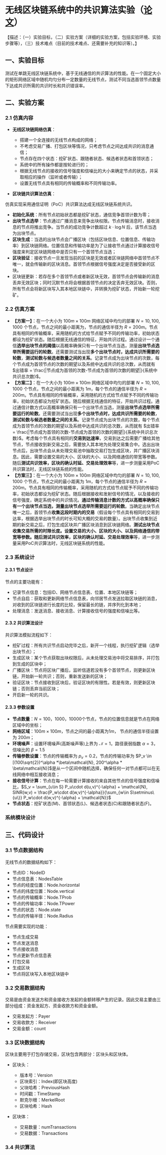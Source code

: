 
# 无线区块链系统中的共识算法实验（[论文](./../Blockchain_in_Wireless_Networks/papers/Wireless_Algorithms_Systems_And_Applications_p568(D.Yu&etal,%20Book,%202020).pdf)）

【描述：（一）实验目标，（二）实验方案（详细的实验方案，包括实验环境、实验步骤等），（三）技术难点（目前的技术难点、还需要补充的知识等）。】

## 一、实验目标

测试在单跳无线区块链系统中，基于无线通信的共识算法的性能。在一个固定大小的矩形网络区域中随机均匀分布一定数量的无线节点，测试不同当选首领节点数量下达成共识所需的共识时长和共识错误率。

## 二、实验方案

### 2.1 仿真内容

* **无线区块链网络仿真**：
  * 搭建一个全连接的无线节点构成的网络；
  * 不考虑交易广播、打包区块等情况，只考虑节点之间达成共识的消息通信；
  * 节点存在四个状态：挖矿状态、跟随者状态、候选者状态和首领状态；
  * 系统中的所有操作都是按轮进行的；
  * 根据无线节点的接收的信号强度和信噪比的大小来确定节点的状态，并采取相应的操作（监听或者传输）；
  * 设置无线节点具有相同的传输概率和不同传输功率。
  
* **区块链共识算法仿真**：

仿真实现采用通信证明（PoC）共识算法达成无线区块链系统共识。
  * **初始化系统**：所有节点初始状态都是挖矿状态，通信竞争首领计数为零；
  * **出块节点选举**：节点通过广播消息来竞争出块权限。节点传输消息时，接收消息的节点将推出竞争。当节点的成功竞争计数超过 $k\cdot \log N$ 后，该节点当选为出块节点。
  * **区块生成**：当选的出块节点会广播区块（包括区块信息、位置信息、传输功率）到区块链网络。位置信息和传输功率是为了让接收节点通过计算接收信号强度来判定区块链网络中是否只有一个首领节点当选；
  * **区块验证**：接收节点一旦发现当前的区块是无效或者区块链网络中首领节点不唯一，就会传输新的区块消息。首领节点根据信号强度决定是否接受新的区块。
  * 区块链更新：若存在多个首领节点或者新区块无效，首领节点会传输新的消息丢弃无效区块；同时沉默节点将会根据首领节点的决定丢弃无效区块。否则，所有节点会将新区块写入其本地区块链中，并转换为挖矿状态，开始新一轮挖矿。

### 2.2 仿真方案

* **【方案一】**：在一个大小为 $100m\times 100m$ 网络区域中均匀的部署 $N = 10, 100, 1000$ 个节点，节点之间的最小距离为，节点的通信半径为 $R = 200m$。节点具有相同的传输概率，采用随机的方式给节点赋予不同的传输功率，初始状态都设为挖矿状态。随后根据无线通信的特征，开始共识过程。通过设计一个通信**选举出块节点的阈值**以高概率确保只有一个出块节点当选，测量**出块节点选举所需要运行的轮数**。还需要测试当出现**多个出块节点时，达成共识所需要的轮数**，**测试轮数与候选者数量之间的关系**。记录节点成为出块节点的次数，每个节点成为首领节点的次数的期望以及系统中达成共识的总次数，从而就有 $出错率 = \frac{|节点成为首领的次数-节点成为首领的次数的期望|}{系统中共识总次数}$。
* **【方案二】**：在一个大小为 $100m\times 100m$ 网络区域中均匀的部署 $N = 10, 100, 1000$ 个节点，节点之间的最小距离为 $1m$，每个节点的通信半径为 $R = 200m$。节点具有相同的传输概率，采用随机的方式给节点赋予不同的传输功率，初始状态都设为挖矿状态。随后根据无线通信的特征，开始共识过程。通过通信计数方式以高概率确保只有一个出块节点当选，测量**出块节点选举所需要运行的轮数**。还需要测试当出现**多个出块节点时，达成共识所需要的轮数**，**测试轮数与候选者数量之间的关系**。记录节点成为出块节点的次数，每个节点成为首领节点的次数的期望以及系统中达成共识的总次数，从而就有 $出错率 = \frac{|节点成为首领的次数-节点成为首领的次数的期望|}{系统中共识总次数}$。考虑每个节点具有相同的**交易到达速率**，交易到达之后需要广播给其他节点，节点接收到新交易之后，需要放入其本地为处理交易集合中。选出出块节点后，出块节点会从未处理交易池中抽取交易打包生成区块，并广播区块消息。因此，需要设置交易的大小、区块的大小、以及网络通信的带宽等参数。随后**测试共识效率，区块的确认时延、交易处理效率**等，进一步测量采用PoC共识算法时，无线区块链系统的性能。
* **【方案三】**：在一个大小为 $100m\times 100m$ 网络区域中均匀的部署 $N = 10, 100, 1000$ 个节点，节点之间的最小距离为 $1m$，每个节点的通信半径为 $R = 200m$。节点具有相同的传输概率，采用随机的方式给节点赋予不同的传输功率，初始状态都设为挖矿状态。随后根据接收和发射信号的情况，以及接收的信号强度，确定系统中的共识情况。**通过传输消息计数的方式以高概率确保只有一个出块节点当选，测量出块节点选举所需要运行的轮数**。当确定出块节点唯一之后，首领节点**收集这段时期内的交易**（假设每个节点具有相同的交易到达率，根据选举出块节点的时长可知大概的交易的数量）。出块节点收集到近期的新交易之后，打包生成区块并广播区块消息到区块链网络。**测试出块节点收集交易所需的时隙长度。**设置交易的大小、区块的大小、以及网络通信的带宽等参数。随后**测试共识效率，区块的确认时延、交易处理效率**等，进一步测量采用PoC共识算法时，无线区块链系统的性能。

### 2.3 系统设计

#### 2.3.1 节点设计

节点的主要功能有：
* 记录节点信息：包括ID、网络节点信息表、位置、本地区块链等；
* 节点自启：获取和更新网络节点信息表，向邻居节点发送拉取区块链的消息，对收到的区块链进行长度的比较，保留最长的链，并序列化到本地；
* 处理消息：发送消息、接收消息、计算接收信号的强度和信噪比等。

#### 2.3.2 共识算法设计

共识算法模拟流程如下：
* 挖矿过程：所有共识节点启动完毕之后，新开一个线程，执行挖矿逻辑（选举出块节点）；
* 生成区块：某个节点获取出块权限后，从未处理交易池中将交易排序，并打包到生成的区块中；
* 广播区块：节点将区块广播后，监听信道若没有多个首领节点，则更新区块链，开始新一轮共识；否则，重新发送新的区块；
* 验证区块：节点接收到区块后，验证区块的有限性。若是有效，则更新区块链；否则丢弃当前区块；
* 开启新一轮的共识。

#### 2.3.3 参数设置

* **节点数量**：$N = 100， 1000， 10000$个节点，节点的位置信息就是节点在网络区域中的坐标；
* **网络区域**：$100m\times 100m$，节点之间的最小距离为$1m$， 节点的通信半径设置为 $200m$；
* **环境噪声**：设置环境噪声(高斯噪声等)上界为 $\mathcal{N} = 1$，路径衰弱指数 $\alpha = 3$，信噪比的 $\beta  = 1.5$
* **传输参数设置**：节点的传输概率为 $p_v = 0.2$，节点的传输功率为 $P_v \in [(100\sqrt{2})^\alpha *\beta\mathcal{N}, 200^\alpha * \beta\mathcal{N}]$是从一个区间中随机选择，确保任何一对节点都可以在无线网络中相互接收消息；
* **接收信号计算**：节点在每一轮需要计算接收的来自其他节点的信号强度和信噪比，$S_v = \sum_{u\in S} P_u\cdot d(u,v)^{-\alpha} + \mathcal{N}, SINR(w,v) = \frac{P_w\cdot d(w,v)^{-\alpha}}{\sum_{w\in S\setminus\{u\}} P_w\cdot d(w,v)^{-\alpha} + \mathcal{N}}$
* **节点状态**：挖矿状态(M)、首领状态(L)、候选者状态(C)和跟随者状态(F)。

### 系统模块设计


## 三、代码设计

### 3.1 节点数据结构

无线节点的数据结构如下：
* 节点ID：NodeID
* 节点信息表：NodesTable
* 节点的经度位置：Node.horizontal
* 节点的纬度位置：Node.vertical
* 节点的传输概率：Node.TProb
* 节点的传输功率：Node.TPower
* 节点的状态：Node.state
* 节点的传输半径：Node.Radius

节点需要实现的功能：
* 节点生成交易
* 节点发送消息
* 节点接收消息
* 节点更新节点信息表
* 打包交易
* 生成区块
* 节点将区块写入本地区块链中

### 3.2 交易数据结构

交易是由资金发送方和资金接收方发起的金额转移产生的记录。因此交易主要由三部分组成：资金发起方、资金收款方和资金金额。
* 交易发起方：Payer
* 交易收款方：Receiver
* 交易金额：count

### 3.3 区块数据结构

区块主要用于打包存储交易，区块包含两部分：区块头和区块体。
* 区块头：
  * 版本号：Version
  * 区块索引：Index(即区块高度)
  * 父块哈希：PreviousHash
  * 时间戳：TimeStamp
  * 默克尔根：MerkelRoot
  * 区块哈希：Hash

* 区块体：
  * 交易数量：numTransactions
  * 交易数据：Transactions

### 3.4 共识算法

